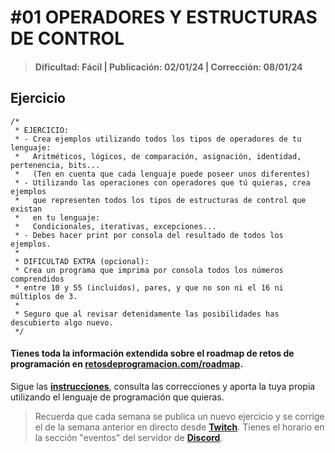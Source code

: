 # #01 OPERADORES Y ESTRUCTURAS DE CONTROL
> #### Dificultad: Fácil | Publicación: 02/01/24 | Corrección: 08/01/24

## Ejercicio

```
/*
 * EJERCICIO:
 * - Crea ejemplos utilizando todos los tipos de operadores de tu lenguaje:
 *   Aritméticos, lógicos, de comparación, asignación, identidad, pertenencia, bits...
 *   (Ten en cuenta que cada lenguaje puede poseer unos diferentes)
 * - Utilizando las operaciones con operadores que tú quieras, crea ejemplos
 *   que representen todos los tipos de estructuras de control que existan
 *   en tu lenguaje:
 *   Condicionales, iterativas, excepciones...
 * - Debes hacer print por consola del resultado de todos los ejemplos.
 *
 * DIFICULTAD EXTRA (opcional):
 * Crea un programa que imprima por consola todos los números comprendidos
 * entre 10 y 55 (incluidos), pares, y que no son ni el 16 ni múltiplos de 3.
 *
 * Seguro que al revisar detenidamente las posibilidades has descubierto algo nuevo.
 */
```
#### Tienes toda la información extendida sobre el roadmap de retos de programación en **[retosdeprogramacion.com/roadmap](https://retosdeprogramacion.com/roadmap)**.

Sigue las **[instrucciones](../../README.md)**, consulta las correcciones y aporta la tuya propia utilizando el lenguaje de programación que quieras.

> Recuerda que cada semana se publica un nuevo ejercicio y se corrige el de la semana anterior en directo desde **[Twitch](https://twitch.tv/mouredev)**. Tienes el horario en la sección "eventos" del servidor de **[Discord](https://discord.gg/mouredev)**.